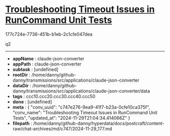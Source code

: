 # [Troubleshooting Timeout Issues in RunCommand Unit Tests](https://claude.ai/chat/c747e276-9ea9-41f7-b23a-0cfe10ca375f)

177c724e-7736-451b-b1eb-2c1cfe047dea

q2

---

* **appName** : claude-json-converter
* **appPath** : claude-json-converter
* **subtask** : [undefined]
* **rootDir** : /home/danny/github-danny/transmissions/src/applications/claude-json-converter
* **dataDir** : /home/danny/github-danny/transmissions/src/applications/claude-json-converter/data
* **tags** : ccc10.ccc20.ccc30.ccc40.ccc50
* **done** : [undefined]
* **meta** : {
  "conv_uuid": "c747e276-9ea9-41f7-b23a-0cfe10ca375f",
  "conv_name": "Troubleshooting Timeout Issues in RunCommand Unit Tests",
  "updated_at": "2024-11-29T21:04:34.414066Z"
}
* **filepath** : /home/danny/github-danny/hyperdata/docs/postcraft/content-raw/chat-archives/md/c747/2024-11-29_177.md